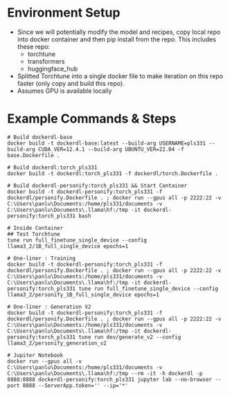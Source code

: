 # Environment Setup

- Since we will potentially modify the model and recipes, copy local repo into docker container and then pip install from the repo. This includes these repo:
  - torchtune
  - transformers
  - huggingface_hub
- Splitted Torchtune into a single docker file to make iteration on this repo faster (only copy and build this repo).
- Assumes GPU is available locally

# Example Commands & Steps
```
# Build dockerdl-base
docker build -t dockerdl-base:latest --build-arg USERNAME=pls331 --build-arg CUDA_VER=12.4.1 --build-arg UBUNTU_VER=22.04 -f base.Dockerfile .

# Build dockerdl:torch_pls331
docker build -t dockerdl:torch_pls331 -f dockerdl/torch.Dockerfile .

# Build dockerdl-personify:torch_pls331 && Start Container
docker build -t dockerdl-personify:torch_pls331 -f dockerdl/personify.Dockerfile . ; docker run --gpus all -p 2222:22 -v C:\Users\panlu\Documents:/home/pls331/documents -v C:\Users\panlu\Documents\.llama\hf:/tmp -it dockerdl-personify:torch_pls331 bash

# Inside Container
## Test Torchtune 
tune run full_finetune_single_device --config llama3_2/1B_full_single_device epochs=1

# One-liner : Training
docker build -t dockerdl-personify:torch_pls331 -f dockerdl/personify.Dockerfile . ; docker run --gpus all -p 2222:22 -v C:\Users\panlu\Documents:/home/pls331/documents -v C:\Users\panlu\Documents\.llama\hf:/tmp -it dockerdl-personify:torch_pls331 tune run full_finetune_single_device --config llama3_2/personify_1B_full_single_device epochs=1

# One-liner : Generation V2
docker build -t dockerdl-personify:torch_pls331 -f dockerdl/personify.Dockerfile . ; docker run --gpus all -p 2222:22 -v C:\Users\panlu\Documents:/home/pls331/documents -v C:\Users\panlu\Documents\.llama\hf:/tmp -it dockerdl-personify:torch_pls331 tune run dev/generate_v2 --config llama3_2/personify_generation_v2

# Jupiter Notebook
docker run --gpus all -v C:\Users\panlu\Documents:/home/pls331/documents -v C:\Users\panlu\Documents\.llama\hf:/tmp --rm -it -h dockerdl -p 8888:8888 dockerdl-personify:torch_pls331 jupyter lab --no-browser --port 8888 --ServerApp.token='' --ip='*'
```
